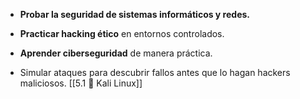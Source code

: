 - **Probar la seguridad de sistemas informáticos y redes.**
    
- **Practicar hacking ético** en entornos controlados.
    
- **Aprender ciberseguridad** de manera práctica.
    
- Simular ataques para descubrir fallos antes que lo hagan hackers maliciosos.
[[5.1 🐉 Kali Linux]]